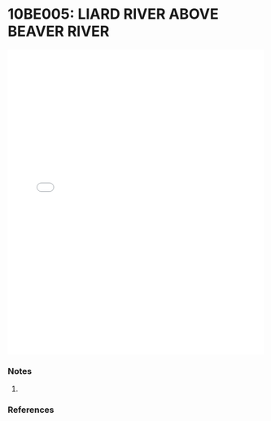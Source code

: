 # 10BE005: LIARD RIVER ABOVE BEAVER RIVER

<iframe src="/distribution_estimation/_static/stations/10BE005_fdc.html" width="100%" height="600" frameborder="0"></iframe>

### Notes
1. 

### References

